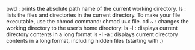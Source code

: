 pwd : prints the absolute path name of the current working directory.
ls : lists the files and directories in the current directory.
To make your file executable, use the chmod command: chmod u+x file.
cd ~ : changes the working directory to the user’s home directory.
ls -l : displays current directory contents in a long format
ls -l -a : displays current directory contents in a long format, including hidden files (starting with .)
